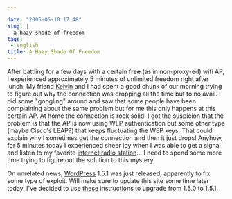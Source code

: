 ```yaml
---

date: "2005-05-10 17:48"
slug: |
  a-hazy-shade-of-freedom
tags:
 - english
title: A Hazy Shade Of Freedom
---
```


After battling for a few days with a certain **free** (as in
non-proxy-ed) wifi AP, I experienced approximately 5 minutes of
unlimited freedom right after lunch. My friend
[Kelvin](http://www.kaegisllc.com) and I had spent a good chunk of our
morning trying to figure out why the connection was dropping all the
time but to no avail. I did some "googling" around and saw that some
people have been complaining about the same problem but for me this only
happens at this certain AP. At home the connection is rock solid! I got
the suspicion that the problem is that the AP is now using WEP
authentication but some other type (maybe Cisco's LEAP?) that keeps
fluctuating the WEP keys. That could explain why I sometimes get the
connection and then it just drops! Anyhow, for 5 minutes today I
experienced sheer joy when I was able to get a signal and listen to my
favorite [internet radio station](http://www.radioparadise.com/)... I
need to spend some more time trying to figure out the solution to this
mystery.

On unrelated news, [WordPress](http://wordpress.org/) 1.5.1 was just
released, apparently to fix some type of exploit. Will make sure to
update this site some time later today. I've decided to use
[these](http://wordpress.org/support/topic/33189) instructions to
upgrade from 1.5.0 to 1.5.1.
